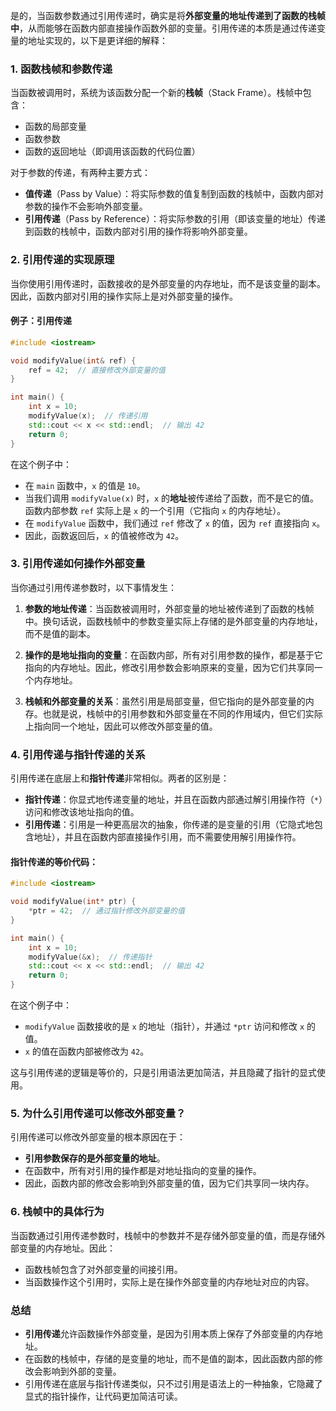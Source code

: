 是的，当函数参数通过引用传递时，确实是将**外部变量的地址传递到了函数的栈帧中**，从而能够在函数内部直接操作函数外部的变量。引用传递的本质是通过传递变量的地址实现的，以下是更详细的解释：

### 1. **函数栈帧和参数传递**
当函数被调用时，系统为该函数分配一个新的**栈帧**（Stack Frame）。栈帧中包含：
- 函数的局部变量
- 函数参数
- 函数的返回地址（即调用该函数的代码位置）

对于参数的传递，有两种主要方式：
- **值传递**（Pass by Value）：将实际参数的值复制到函数的栈帧中，函数内部对参数的操作不会影响外部变量。
- **引用传递**（Pass by Reference）：将实际参数的引用（即该变量的地址）传递到函数的栈帧中，函数内部对引用的操作将影响外部变量。

### 2. **引用传递的实现原理**
当你使用引用传递时，函数接收的是外部变量的内存地址，而不是该变量的副本。因此，函数内部对引用的操作实际上是对外部变量的操作。

#### 例子：引用传递

```cpp
#include <iostream>

void modifyValue(int& ref) {
    ref = 42;  // 直接修改外部变量的值
}

int main() {
    int x = 10;
    modifyValue(x);  // 传递引用
    std::cout << x << std::endl;  // 输出 42
    return 0;
}
```

在这个例子中：
- 在 `main` 函数中，`x` 的值是 `10`。
- 当我们调用 `modifyValue(x)` 时，`x` 的**地址**被传递给了函数，而不是它的值。函数内部参数 `ref` 实际上是 `x` 的一个引用（它指向 `x` 的内存地址）。
- 在 `modifyValue` 函数中，我们通过 `ref` 修改了 `x` 的值，因为 `ref` 直接指向 `x`。
- 因此，函数返回后，`x` 的值被修改为 `42`。

### 3. **引用传递如何操作外部变量**
当你通过引用传递参数时，以下事情发生：
1. **参数的地址传递**：当函数被调用时，外部变量的地址被传递到了函数的栈帧中。换句话说，函数栈帧中的参数变量实际上存储的是外部变量的内存地址，而不是值的副本。
   
2. **操作的是地址指向的变量**：在函数内部，所有对引用参数的操作，都是基于它指向的内存地址。因此，修改引用参数会影响原来的变量，因为它们共享同一个内存地址。

3. **栈帧和外部变量的关系**：虽然引用是局部变量，但它指向的是外部变量的内存。也就是说，栈帧中的引用参数和外部变量在不同的作用域内，但它们实际上指向同一个地址，因此可以修改外部变量的值。

### 4. **引用传递与指针传递的关系**
引用传递在底层上和**指针传递**非常相似。两者的区别是：
- **指针传递**：你显式地传递变量的地址，并且在函数内部通过解引用操作符（`*`）访问和修改该地址指向的值。
- **引用传递**：引用是一种更高层次的抽象，你传递的是变量的引用（它隐式地包含地址），并且在函数内部直接操作引用，而不需要使用解引用操作符。

#### 指针传递的等价代码：

```cpp
#include <iostream>

void modifyValue(int* ptr) {
    *ptr = 42;  // 通过指针修改外部变量的值
}

int main() {
    int x = 10;
    modifyValue(&x);  // 传递指针
    std::cout << x << std::endl;  // 输出 42
    return 0;
}
```

在这个例子中：
- `modifyValue` 函数接收的是 `x` 的地址（指针），并通过 `*ptr` 访问和修改 `x` 的值。
- `x` 的值在函数内部被修改为 `42`。

这与引用传递的逻辑是等价的，只是引用语法更加简洁，并且隐藏了指针的显式使用。

### 5. **为什么引用传递可以修改外部变量？**
引用传递可以修改外部变量的根本原因在于：
- **引用参数保存的是外部变量的地址**。
- 在函数中，所有对引用的操作都是对地址指向的变量的操作。
- 因此，函数内部的修改会影响到外部变量的值，因为它们共享同一块内存。

### 6. **栈帧中的具体行为**
当函数通过引用传递参数时，栈帧中的参数并不是存储外部变量的值，而是存储外部变量的内存地址。因此：
- 函数栈帧包含了对外部变量的间接引用。
- 当函数操作这个引用时，实际上是在操作外部变量的内存地址对应的内容。
  
### 总结
- **引用传递**允许函数操作外部变量，是因为引用本质上保存了外部变量的内存地址。
- 在函数的栈帧中，存储的是变量的地址，而不是值的副本，因此函数内部的修改会影响到外部的变量。
- 引用传递在底层与指针传递类似，只不过引用是语法上的一种抽象，它隐藏了显式的指针操作，让代码更加简洁可读。